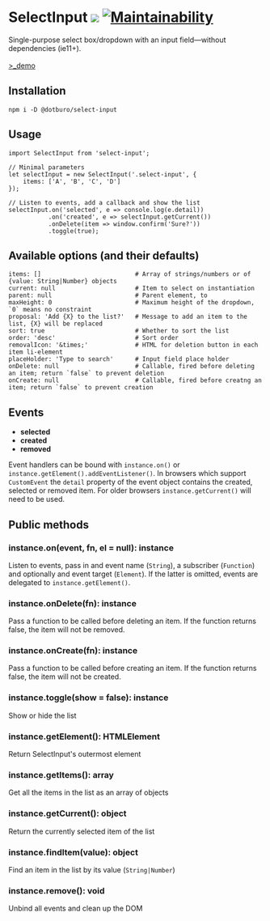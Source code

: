 # SelectInput ![](https://img.shields.io/github/tag/pecuchet/select-input.svg?label=version&style=flat) [![Maintainability](https://api.codeclimate.com/v1/badges/d97692a882ba7d6d2b78/maintainability)](https://codeclimate.com/github/pecuchet/select-input/maintainability)

Single-purpose select box/dropdown with an input field&mdash;without dependencies (ie11+).  
<br>
<a href="https://pecuchet.github.io/select-input/" target="_blank">&gt;_demo</a>

## Installation
```
npm i -D @dotburo/select-input
```


## Usage
```
import SelectInput from 'select-input';

// Minimal parameters
let selectInput = new SelectInput('.select-input', {
    items: ['A', 'B', 'C', 'D']
});

// Listen to events, add a callback and show the list 
selectInput.on('selected', e => console.log(e.detail))
           .on('created', e => selectInput.getCurrent())
           .onDelete(item => window.confirm('Sure?'))
           .toggle(true);
```

## Available options (and their defaults)
```
items: []                          # Array of strings/numbers or of {value: String|Number} objects
current: null                      # Item to select on instantiation
parent: null                       # Parent element, to 
maxHeight: 0                       # Maximum height of the dropdown, `0` means no constraint
proposal: 'Add {X} to the list?'   # Message to add an item to the list, {X} will be replaced
sort: true                         # Whether to sort the list
order: 'desc'                      # Sort order
removalIcon: '&times;'             # HTML for deletion button in each item li-element
placeHolder: 'Type to search'      # Input field place holder
onDelete: null                     # Callable, fired before deleting an item; return `false` to prevent deletion
onCreate: null                     # Callable, fired before creatng an item; return `false` to prevent creation
```

## Events

- **selected**
- **created**
- **removed**

Event handlers can be bound with `instance.on()` or `instance.getElement().addEventListener()`. In browsers which
support `CustomEvent` the `detail` property of the event object contains the created, selected or removed item. 
For older browsers `instance.getCurrent()` will need to be used.

## Public methods

### instance.on(event, fn, el = null): instance
Listen to events, pass in and event name (`String`), a subscriber (`Function`) and optionally and event target (`Element`). 
If the latter is omitted, events are delegated to `instance.getElement()`.

### instance.onDelete(fn): instance
Pass a function to be called before deleting an item. If the function returns false, the item will not be removed.

### instance.onCreate(fn): instance
Pass a function to be called before creating an item. If the function returns false, the item will not be created.

### instance.toggle(show = false): instance
Show or hide the list

### instance.getElement(): HTMLElement
Return SelectInput's outermost element 

### instance.getItems(): array
Get all the items in the list as an array of objects

### instance.getCurrent(): object
Return the currently selected item of the list
 
### instance.findItem(value): object
Find an item in the list by its value (`String|Number`)

### instance.remove(): void
Unbind all events and clean up the DOM

